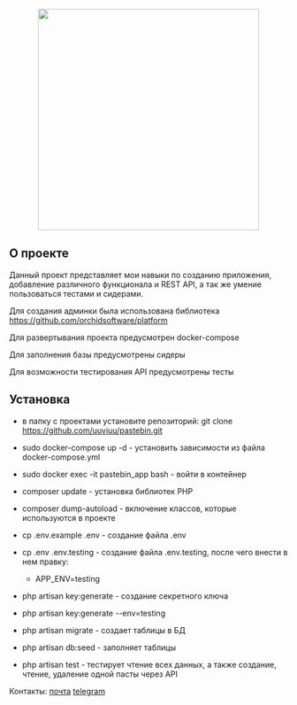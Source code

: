 <p align="center"><a href="https://laravel.com" target="_blank"><img src="https://raw.githubusercontent.com/laravel/art/master/logo-lockup/5%20SVG/2%20CMYK/1%20Full%20Color/laravel-logolockup-cmyk-red.svg" width="400"></a></p>

## О проекте

Данный проект представляет мои навыки по созданию приложения, добавление различного функционала и REST API, а так же умение пользоваться тестами и сидерами.

Для создания админки была использована библиотека https://github.com/orchidsoftware/platform

Для развертывания проекта предусмотрен docker-compose

Для заполнения базы предусмотрены сидеры

Для возможности тестирования API предусмотрены тесты

## Установка

- в папку с проектами установите репозиторий: git clone https://github.com/uuviuu/pastebin.git

- sudo docker-compose up -d - установить зависимости из файла docker-compose.yml

- sudo docker exec -it pastebin_app bash - войти в контейнер

- composer update - установка библиотек PHP

- composer dump-autoload - включение классов, которые используются в проекте

- cp .env.example .env - создание файла .env

- cp .env .env.testing - создание файла .env.testing, после чего внести в нем правку:

   - APP_ENV=testing

- php artisan key:generate - создание секретного ключа

- php artisan key:generate --env=testing

- php artisan migrate - создает таблицы в БД

- php artisan db:seed - заполняет таблицы

- php artisan test - тестирует чтение всех данных, а также создание, чтение, удаление одной пасты через API

Контакты: 
[почта](mailto:my.test.laravel.message@gmail.com) 
[telegram](https://t.me/uuviuu)


